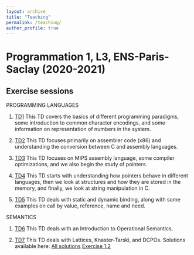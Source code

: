 ```yaml
---
layout: archive
title: "Teaching"
permalink: /teaching/
author_profile: true
---
```


# Programmation 1, L3, ENS-Paris-Saclay (2020-2021)

## Exercise sessions

PROGRAMMING LANGUAGES

1. [TD1](TD1/TD1.pdf)
This TD covers the basics of different programming paradigms, some introduction to common character encodings, and some information on representation of numbers in the system.

2. [TD2](TD2/TD2.pdf)
This TD focuses primarily on assembler code (x86) and understanding the conversion between C and assembly languages.

3. [TD3](TD3/TD3.pdf)
This TD focuses on MIPS assembly language, some compiler optimizations, and we also begin the study of pointers.

4. [TD4](TD4/TD4.pdf) 
This TD starts with understanding how pointers behave in different languages, then we look at structures and how they are stored in the memory, and finally, we look at string manipulation in C.

5. [TD5](TD5/TD5.pdf) 
This TD deals with static and dynamic binding, along with some examples on call by value, reference, name and need.

SEMANTICS

1. [TD6](TD6/TD6.pdf)
This TD deals with an Introduction to Operational Semantics.

2. [TD7](TD7/TD7.pdf)
This TD deals with Lattices, Knaster-Tarski, and DCPOs. Solutions available here: [All solutions](TD7/TD7-solutions.pdf) [Exercise 1.2](TD7/TD7_ex1_solution.pdf) 
